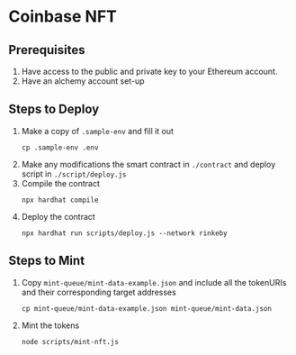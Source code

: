 # Coinbase NFT
## Prerequisites
1. Have access to the public and private key to your Ethereum account.
2. Have an alchemy account set-up

## Steps to Deploy
1. Make a copy of `.sample-env` and fill it out
    ```
    cp .sample-env .env
    ```
2. Make any modifications the smart contract in `./contract` and deploy script in `./script/deploy.js`
3. Compile the contract
    ```
    npx hardhat compile
    ```
4. Deploy the contract
    ```
    npx hardhat run scripts/deploy.js --network rinkeby
    ```

## Steps to Mint
1. Copy `mint-queue/mint-data-example.json` and include all the tokenURIs and their corresponding target addresses
    ```
    cp mint-queue/mint-data-example.json mint-queue/mint-data.json
    ```
2. Mint the tokens
    ```
    node scripts/mint-nft.js
    ```